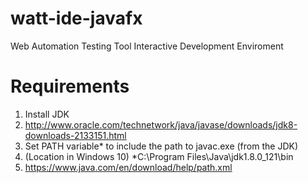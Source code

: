 # watt-ide-javafx
Web Automation Testing Tool Interactive Development Enviroment

# Requirements
1. Install JDK
  1. http://www.oracle.com/technetwork/java/javase/downloads/jdk8-downloads-2133151.html
2. Set PATH variable* to include the path to javac.exe (from the JDK)
  1. (Location in Windows 10) *C:\Program Files\Java\jdk1.8.0_121\bin
  2. https://www.java.com/en/download/help/path.xml
